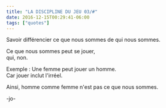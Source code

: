 ```yaml
---
title: "LA DISCIPLINE DU JEU 03/#"
date: 2016-12-15T00:29:41-06:00
tags: ["quotes"]
---
```



Savoir différencier ce que nous sommes de qui nous sommes.

Ce que nous sommes peut se jouer,\
qui, non.

Exemple : Une femme peut jouer un homme.\
Car jouer inclut l'irréel.

Ainsi, homme comme femme n'est pas ce que nous sommes.


-jo-
